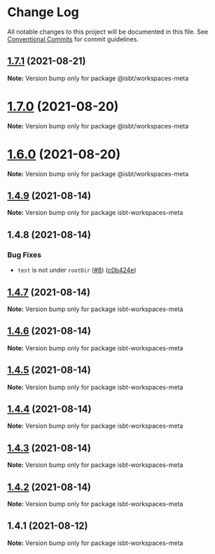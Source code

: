 # Change Log

All notable changes to this project will be documented in this file.
See [Conventional Commits](https://conventionalcommits.org) for commit guidelines.

## [1.7.1](https://github.com/kobiburnley/isbt/compare/@isbt/workspaces-meta@1.7.0...@isbt/workspaces-meta@1.7.1) (2021-08-21)

**Note:** Version bump only for package @isbt/workspaces-meta





# [1.7.0](https://github.com/kobiburnley/isbt/compare/@isbt/workspaces-meta@1.6.0...@isbt/workspaces-meta@1.7.0) (2021-08-20)

**Note:** Version bump only for package @isbt/workspaces-meta





# [1.6.0](https://github.com/kobiburnley/isbt/compare/@isbt/workspaces-meta@1.5.0...@isbt/workspaces-meta@1.6.0) (2021-08-20)

**Note:** Version bump only for package @isbt/workspaces-meta





## [1.4.9](https://github.com/kobiburnley/isbt/compare/isbt-workspaces-meta@1.4.8...isbt-workspaces-meta@1.4.9) (2021-08-14)

**Note:** Version bump only for package isbt-workspaces-meta





## 1.4.8 (2021-08-14)


### Bug Fixes

* `test` is not under `rootDir` ([#8](https://github.com/kobiburnley/isbt/issues/8)) ([c0b424e](https://github.com/kobiburnley/isbt/commit/c0b424e0817b77d5244c75a62a6b0b130ed45360))





## [1.4.7](https://github.com/kobiburnley/isbt/compare/isbt-workspaces-meta@1.4.6...isbt-workspaces-meta@1.4.7) (2021-08-14)

**Note:** Version bump only for package isbt-workspaces-meta





## [1.4.6](https://github.com/kobiburnley/isbt/compare/isbt-workspaces-meta@1.4.5...isbt-workspaces-meta@1.4.6) (2021-08-14)

**Note:** Version bump only for package isbt-workspaces-meta





## [1.4.5](https://github.com/kobiburnley/isbt/compare/isbt-workspaces-meta@1.4.4...isbt-workspaces-meta@1.4.5) (2021-08-14)

**Note:** Version bump only for package isbt-workspaces-meta





## [1.4.4](https://github.com/kobiburnley/isbt/compare/isbt-workspaces-meta@1.4.3...isbt-workspaces-meta@1.4.4) (2021-08-14)

**Note:** Version bump only for package isbt-workspaces-meta





## [1.4.3](https://github.com/kobiburnley/isbt/compare/isbt-workspaces-meta@1.4.2...isbt-workspaces-meta@1.4.3) (2021-08-14)

**Note:** Version bump only for package isbt-workspaces-meta





## [1.4.2](https://github.com/kobiburnley/isbt/compare/isbt-workspaces-meta@1.4.1...isbt-workspaces-meta@1.4.2) (2021-08-14)

**Note:** Version bump only for package isbt-workspaces-meta





## 1.4.1 (2021-08-12)

**Note:** Version bump only for package isbt-workspaces-meta
